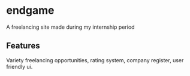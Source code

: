 # endgame

A freelancing site made during my internship period


## Features

Variety freelancing opportunities, rating system, company register, user friendly ui.

